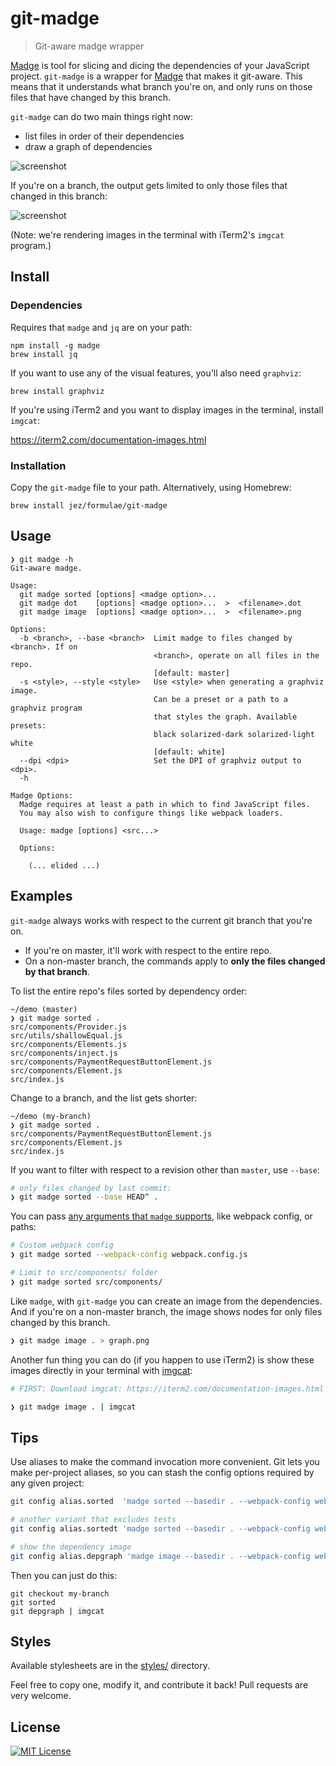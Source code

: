 # git-madge

> Git-aware madge wrapper

[Madge] is tool for slicing and dicing the dependencies of your JavaScript
project. `git-madge` is a wrapper for [Madge] that makes it git-aware. This
means that it understands what branch you're on, and only runs on those files
that have changed by this branch.

[Madge]: https://github.com/pahen/madge

`git-madge` can do two main things right now:

- list files in order of their dependencies
- draw a graph of dependencies

![screenshot](screenshot-master.png)

If you're on a branch, the output gets limited to only those files that changed
in this branch:

![screenshot](screenshot-branch.png)

(Note: we're rendering images in the terminal with iTerm2's `imgcat` program.)

## Install

### Dependencies

Requires that `madge` and `jq` are on your path:

```
npm install -g madge
brew install jq
```

If you want to use any of the visual features, you'll also need `graphviz`:

```
brew install graphviz
```

If you're using iTerm2 and you want to display images in the terminal, install
`imgcat`:

<https://iterm2.com/documentation-images.html>

### Installation

Copy the `git-madge` file to your path. Alternatively, using Homebrew:

```
brew install jez/formulae/git-madge
```


## Usage

```
❯ git madge -h
Git-aware madge.

Usage:
  git madge sorted [options] <madge option>...
  git madge dot    [options] <madge option>...  >  <filename>.dot
  git madge image  [options] <madge option>...  >  <filename>.png

Options:
  -b <branch>, --base <branch>  Limit madge to files changed by <branch>. If on
                                <branch>, operate on all files in the repo.
                                [default: master]
  -s <style>, --style <style>   Use <style> when generating a graphviz image.
                                Can be a preset or a path to a graphviz program
                                that styles the graph. Available presets:
                                black solarized-dark solarized-light white
                                [default: white]
  --dpi <dpi>                   Set the DPI of graphviz output to <dpi>.
  -h

Madge Options:
  Madge requires at least a path in which to find JavaScript files.
  You may also wish to configure things like webpack loaders.

  Usage: madge [options] <src...>

  Options:

    (... elided ...)
```

## Examples

`git-madge` always works with respect to the current git branch that you're on.

- If you're on master, it'll work with respect to the entire repo.
- On a non-master branch, the commands apply to **only the files changed by that
  branch**.

To list the entire repo's files sorted by dependency order:

```
~/demo (master)
❯ git madge sorted .
src/components/Provider.js
src/utils/shallowEqual.js
src/components/Elements.js
src/components/inject.js
src/components/PaymentRequestButtonElement.js
src/components/Element.js
src/index.js
```

Change to a branch, and the list gets shorter:

```
~/demo (my-branch)
❯ git madge sorted .
src/components/PaymentRequestButtonElement.js
src/components/Element.js
src/index.js
```

If you want to filter with respect to a revision other than `master`, use
`--base`:

``` bash
# only files changed by last commit:
❯ git madge sorted --base HEAD^ .
```

You can pass [any arguments that `madge` supports][flags], like webpack config,
or paths:

```bash
# Custom webpack config
❯ git madge sorted --webpack-config webpack.config.js

# Limit to src/components/ folder
❯ git madge sorted src/components/
```

[flags]: https://github.com/pahen/madge#cli

Like `madge`, with `git-madge` you can create an image from the dependencies.
And if you're on a non-master branch, the image shows nodes for only files
changed by this branch.

```bash
❯ git madge image . > graph.png
```

Another fun thing you can do (if you happen to use iTerm2) is show these images
directly in your terminal with [imgcat]:

```bash
# FIRST: Download imgcat: https://iterm2.com/documentation-images.html

❯ git madge image . | imgcat
```

[imgcat]: https://iterm2.com/documentation-images.html

## Tips

Use aliases to make the command invocation more convenient. Git lets you make
per-project aliases, so you can stash the config options required by any given
project:

```bash
git config alias.sorted  'madge sorted --basedir . --webpack-config webpack.config.js src'

# another variant that excludes tests
git config alias.sortedt 'madge sorted --basedir . --webpack-config webpack.config.js --exclude ".*\.test\.js" src'

# show the dependency image
git config alias.depgraph 'madge image --basedir . --webpack-config webpack.config.js --exclude ".*\.test\.js" src'
```

Then you can just do this:

```
git checkout my-branch
git sorted
git depgraph | imgcat
```

## Styles

Available stylesheets are in the [styles/](styles/) directory.

Feel free to copy one, modify it, and contribute it back! Pull requests are very
welcome.


## License

[![MIT License](https://img.shields.io/badge/license-MIT-blue.svg)](https://jez.io/MIT-LICENSE.txt)
